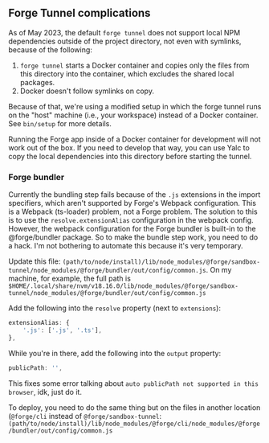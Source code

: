 ## Forge Tunnel complications

As of May 2023, the default `forge tunnel` does not support local NPM dependencies outside of the project directory, not even with symlinks, because of the following:

1. `forge tunnel` starts a Docker container and copies only the files from this directory into the container, which excludes the shared local packages.
2. Docker doesn't follow symlinks on copy.

Because of that, we're using a modified setup in which the forge tunnel runs on the "host" machine (i.e., your workspace) instead of a Docker container. See `bin/setup` for more details.

Running the Forge app inside of a Docker container for development will not work out of the box. If you need to develop that way, you can use Yalc to copy the local dependencies into this directory before starting the tunnel.

### Forge bundler

Currently the bundling step fails because of the `.js` extensions in the import specifiers, which aren't supported by Forge's Webpack configuration. This is a Webpack (ts-loader) problem, not a Forge problem. The solution to this is to use the `resolve.extensionAlias` configuration in the webpack config. However, the webpack configuration for the Forge bundler is built-in to the @forge/bundler package. So to make the bundle step work, you need to do a hack. I'm not bothering to automate this because it's very temporary.

Update this file: `(path/to/node/install)/lib/node_modules/@forge/sandbox-tunnel/node_modules/@forge/bundler/out/config/common.js`. On my machine, for example, the full path is `$HOME/.local/share/nvm/v18.16.0/lib/node_modules/@forge/sandbox-tunnel/node_modules/@forge/bundler/out/config/common.js`

Add the following into the `resolve` property (next to `extensions`):

```js
extensionAlias: {
    '.js': ['.js', '.ts'],
},
```

While you're in there, add the following into the `output` property:

```js
publicPath: '',
```

This fixes some error talking about `auto publicPath not supported in this browser`, idk, just do it.

To deploy, you need to do the same thing but on the files in another location (`@forge/cli` instead of `@forge/sandbox-tunnel`: `(path/to/node/install)/lib/node_modules/@forge/cli/node_modules/@forge/bundler/out/config/common.js`
